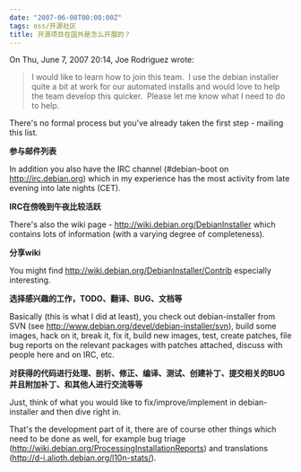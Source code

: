 ```yaml
---
date: "2007-06-08T00:00:00Z"
tags: oss/开源社区
title: 开源项目在国外是怎么开展的？
---
```


On Thu, June 7, 2007 20:14, Joe Rodriguez wrote:
> I would like to learn how to join this team. &nbsp;I use the debian installer
> quite a bit at work for our automated installs and would love to help 
> the team develop this quicker. &nbsp;Please let me know what I need to do to
> help.

There's no formal process but you've already taken the first step -
mailing this list.

**参与邮件列表**

In addition you also have the IRC channel (#debian-boot on <http://irc.debian.org>)
which in my experience has the most activity from late evening into late 
nights (CET).

**IRC在傍晚到午夜比较活跃**

There's also the wiki page - http://wiki.debian.org/DebianInstaller which
contains lots of information (with a varying degree of completeness).

**分享wiki**

You might find http://wiki.debian.org/DebianInstaller/Contrib especially interesting.

**选择感兴趣的工作，TODO、翻译、BUG、文档等**

Basically (this is what I did at least), you check out debian-installer
from SVN (see http://www.debian.org/devel/debian-installer/svn), build
some images, hack on it, break it, fix it, build new images, test, create
patches, file bug reports on the relevant packages with patches attached,
discuss with people here and on IRC, etc. 

**对获得的代码进行处理、剖析、修正、编译、测试、创建补丁、提交相关的BUG并且附加补丁、和其他人进行交流等等**

Just, think of what you would like to fix/improve/implement in
debian-installer and then dive right in.

That's the development part of it, there are of course other things which 
need to be done as well, for example bug triage
(http://wiki.debian.org/ProcessingInstallationReports) and translations
(http://d-i.alioth.debian.org/l10n-stats/).
